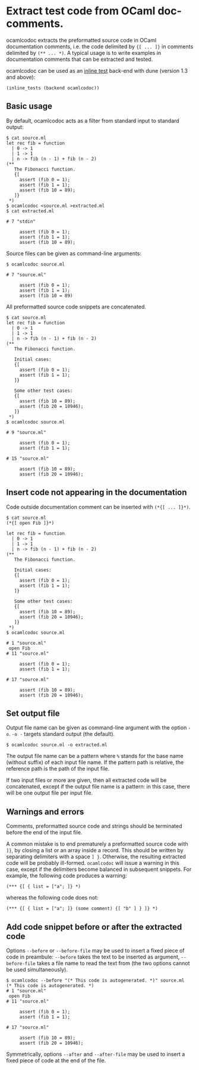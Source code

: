 # Extract test code from OCaml doc-comments.

ocamlcodoc extracts the preformatted source code in OCaml
documentation comments, i.e. the code delimited by `{[ ... ]}` in
comments delimited by `(** ... *)`. A typical usage is to write
examples in documentation comments that can be extracted and tested.

ocamlcodoc can be used as an
[inline test](https://dune.readthedocs.io/en/latest/tests.html#inline-tests)
back-end with dune (version 1.3 and above):
```
(inline_tests (backend ocamlcodoc))
```

## Basic usage

By default, ocamlcodoc acts as a filter from standard input to
standard output:

```
$ cat source.ml
let rec fib = function
  | 0 -> 1
  | 1 -> 1
  | n -> fib (n - 1) + fib (n - 2)
(**
   The Fibonacci function.
   {[
     assert (fib 0 = 1);
     assert (fib 1 = 1);
     assert (fib 10 = 89);
   ]}
 *)
$ ocamlcodoc <source.ml >extracted.ml
$ cat extracted.ml 

# 7 "stdin"

     assert (fib 0 = 1);
     assert (fib 1 = 1);
     assert (fib 10 = 89);
```

Source files can be given as command-line arguments:

```
$ ocamlcodoc source.ml

# 7 "source.ml"

     assert (fib 0 = 1);
     assert (fib 1 = 1);
     assert (fib 10 = 89)
```

All preformatted source code snippets are concatenated.

```
$ cat source.ml
let rec fib = function
  | 0 -> 1
  | 1 -> 1
  | n -> fib (n - 1) + fib (n - 2)
(**
   The Fibonacci function.

   Initial cases:
   {[
     assert (fib 0 = 1);
     assert (fib 1 = 1);
   ]}

   Some other test cases:
   {[
     assert (fib 10 = 89);
     assert (fib 20 = 10946);
   ]}
 *)
$ ocamlcodoc source.ml

# 9 "source.ml"

     assert (fib 0 = 1);
     assert (fib 1 = 1);
   
# 15 "source.ml"

     assert (fib 10 = 89);
     assert (fib 20 = 10946);
```

## Insert code not appearing in the documentation

Code outside documentation comment can be inserted with `(*{[ ... ]}*)`.

```
$ cat source.ml
(*{[ open Fib ]}*)

let rec fib = function
  | 0 -> 1
  | 1 -> 1
  | n -> fib (n - 1) + fib (n - 2)
(**
   The Fibonacci function.

   Initial cases:
   {[
     assert (fib 0 = 1);
     assert (fib 1 = 1);
   ]}

   Some other test cases:
   {[
     assert (fib 10 = 89);
     assert (fib 20 = 10946);
   ]}
 *)
$ ocamlcodoc source.ml

# 1 "source.ml"
 open Fib 
# 11 "source.ml"

     assert (fib 0 = 1);
     assert (fib 1 = 1);
   
# 17 "source.ml"

     assert (fib 10 = 89);
     assert (fib 20 = 10946);
```

## Set output file

Output file name can be given as command-line argument with the
option `-o`.
`-o -` targets standard output (the default).

```
$ ocamlcodoc source.ml -o extracted.ml
```

The output file name can be a pattern where `%` stands for the base
name (without suffix) of each input file name. If the pattern path is
relative, the reference path is the path of the input file.

If two input files or more are given, then all extracted code will be
concatenated, except if the output file name is a pattern: in this
case, there will be one output file per input file.

## Warnings and errors

Comments, preformatted source code and strings should be terminated
before the end of the input file.

A common mistake is to end prematurely a preformatted source code with
`]}`, by closing a list or an array inside a record. This should be
written by separating delimiters with a space `] }`.  Otherwise,
the resulting extracted code will be probably ill-formed. `ocamlcodoc`
will issue a warning in this case, except if the delimiters become
balanced in subsequent snippets. For example, the following code
produces a warning:
```
(*** {[ { list = ["a"; ]} *)
```
whereas the following code does not:
```
(*** {[ { list = ["a"; ]} (some comment) {[ "b" ] } ]} *)
```

## Add code snippet before or after the extracted code

Options `--before` or `--before-file` may be used to insert a fixed
piece of code in preambule: `--before` takes the text to be inserted
as argument, `--before-file` takes a file name to read the text from
(the two options cannot be used simultaneously).

```
$ ocamlcodoc --before "(* This code is autogenerated. *)" source.ml
(* This code is autogenerated. *)
# 1 "source.ml"
 open Fib 
# 11 "source.ml"

     assert (fib 0 = 1);
     assert (fib 1 = 1);
   
# 17 "source.ml"

     assert (fib 10 = 89);
     assert (fib 20 = 10946);
```

Symmetrically, options `--after` and `--after-file` may be used to
insert a fixed piece of code at the end of the file.